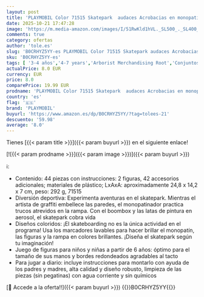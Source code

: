 ```yaml
---
layout: post
title: 'PLAYMOBIL Color 71515 Skatepark  audaces Acrobacias en monopatín  con bolígrafos y Accesorios solubles en Agua  Juguetes para niños y niñas a Partir de 6 años'
date: 2025-10-21 17:47:28
image: 'https://m.media-amazon.com/images/I/51RwKld1hVL._SL500_._SL400_.jpg'
comments: true
category: ofertas
author: 'tole.es'
slug: 'B0CRHYZ5YY-es PLAYMOBIL Color 71515 Skatepark audaces Acrobacias en...'
sku: 'B0CRHYZ5YY-es'
tags: [ '3-4 años','4-7 years','Arborist Merchandising Root','Conjuntos de figuras de juguete','Juguetes','Juguetes y juegos','Muñecos y figuras','Self Service','Special Features Stores','Top brands in Toys','b6d17eda-2c26-45ed-a098-453a9f96e839_0','b6d17eda-2c26-45ed-a098-453a9f96e839_1801','b6d17eda-2c26-45ed-a098-453a9f96e839_6301','b6d17eda-2c26-45ed-a098-453a9f96e839_9701','playmobil','🇪🇸', ]
actualPrice: 8.0 EUR
currency: EUR
price: 8.0
comparePrice: 19.99 EUR
prodname: 'PLAYMOBIL Color 71515 Skatepark  audaces Acrobacias en monopatín  con bolígrafos y Accesorios solubles en Agua  Juguetes para niños y niñas a Partir de 6 años'
country: 'es'
flag: '🇪🇸'
brand: 'PLAYMOBIL'
buyurl: 'https://www.amazon.es/dp/B0CRHYZ5YY/?tag=tolees-21'
descuento: '59.98'
average: '8.0'
---
```


Tienes [{{< param title >}}]({{< param buyurl >}}) en el siguiente enlace!

[![{{< param prodname >}}]({{< param image >}})]({{< param buyurl >}})

ℹ️:

- Contenido: 44 piezas con instrucciones: 2 figuras, 42 accesorios adicionales; materiales de plástico; LxAxA: aproximadamente 24,8 x 14,2 x 7 cm, peso: 292 g, 71515
- Diversión deportiva: Experimenta aventuras en el skatepark. Mientras el artista de graffiti embellece las paredes, el monopatinador practica trucos atrevidos en la rampa. Con el boombox y las latas de pintura en aerosol, el skatepark cobra vida
- Diseños coloridos: ¡El skateboarding no es la única actividad en el programa! Usa los marcadores lavables para hacer brillar el monopatín, las figuras y la rampa en colores brillantes. ¡Diseña el skatepark según tu imaginación!
- Juego de figuras para niños y niñas a partir de 6 años: óptimo para el tamaño de sus manos y bordes redondeados agradables al tacto
- Para jugar a diario: incluye instrucciones para montarlo con ayuda de los padres y madres, alta calidad y diseño robusto, limpieza de las piezas (sin pegatinas) con agua corriente y sin químicos

[🛒 Accede a la oferta!!]({{< param buyurl >}})
{{<world>}}B0CRHYZ5YY{{</world>}}
